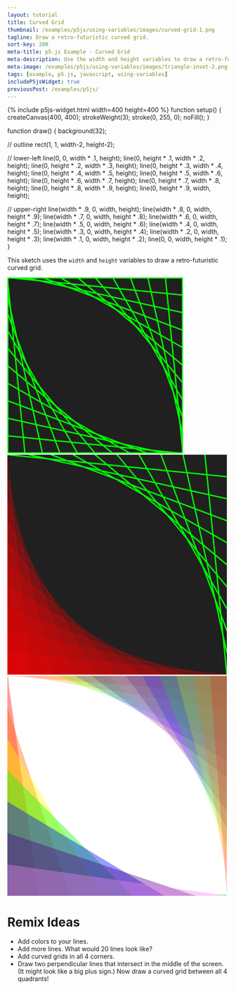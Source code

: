 ```yaml
---
layout: tutorial
title: Curved Grid
thumbnail: /examples/p5js/using-variables/images/curved-grid-1.png
tagline: Draw a retro-futuristic curved grid.
sort-key: 200
meta-title: p5.js Example - Curved Grid
meta-description: Use the width and height variables to draw a retro-futuristic curved grid.
meta-image: /examples/p5js/using-variables/images/triangle-inset-2.png
tags: [example, p5.js, javascript, using-variables]
includeP5jsWidget: true
previousPost: /examples/p5js/
---
```


{% include p5js-widget.html width=400 height=400 %}
function setup() {
  createCanvas(400, 400);
  strokeWeight(3);
  stroke(0, 255, 0);
  noFill();
}

function draw() {
  background(32);

  // outline
  rect(1, 1, width-2, height-2);
  
  // lower-left
  line(0, 0, width * .1, height);
  line(0, height * .1, width * .2, height);
  line(0, height * .2, width * .3, height);
  line(0, height * .3, width * .4, height);
  line(0, height * .4, width * .5, height);
  line(0, height * .5, width * .6, height);
  line(0, height * .6, width * .7, height);
  line(0, height * .7, width * .8, height);
  line(0, height * .8, width * .9, height);
  line(0, height * .9, width, height);
  
  // upper-right
  line(width * .9, 0, width, height);
  line(width * .8, 0, width, height * .9);
  line(width * .7, 0, width, height * .8);
  line(width * .6, 0, width, height * .7);
  line(width * .5, 0, width, height * .6);
  line(width * .4, 0, width, height * .5);
  line(width * .3, 0, width, height * .4);
  line(width * .2, 0, width, height * .3);
  line(width * .1, 0, width, height * .2);
  line(0, 0, width, height * .1);  
}
</script>

This sketch uses the `width` and `height` variables to draw a retro-futuristic curved grid.

![curved grid](/examples/p5js/using-variables/images/curved-grid-3.png)
![red curved grid](/examples/p5js/using-variables/images/curved-grid-4.png)
![rainbow curved grid](/examples/p5js/using-variables/images/curved-grid-5.png)

# Remix Ideas

- Add colors to your lines.
- Add more lines. What would 20 lines look like?
- Add curved grids in all 4 corners.
- Draw two perpendicular lines that intersect in the middle of the screen. (It might look like a big plus sign.) Now draw a curved grid between all 4 quadrants!

